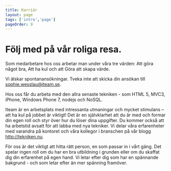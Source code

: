 ```yaml
---
title: Karriär
layout: page
tags: ['intro','page']
pageOrder: 9
---
```


Följ med på vår roliga resa.
====

Som medarbetare hos oss arbetar man under våra tre värden: Att göra något bra, Att ha kul och att Göra att skapa värde.

Vi älskar spontanansökningar. Tveka inte att skicka din ansökan till sophie.wesslau@iteam.se.

Hos oss får du arbeta med den allra senaste tekniken - som HTML 5, MVC3, iPhone, Windows Phone 7, nodejs och NoSQL.

Iteam är en arbetsplats med intressanta utmaningar och mycket stimulans – att ha kul på jobbet är viktigt! Det är en självklarhet att du är med och formar din egen roll och styr över hur du löser dina uppgifter. Du kommer också att ha arbetstid avsatt för att labba med nya tekniker. Vi delar våra erfarenheter med varandra på kontoret och våra kollegor i branschen på vår blogg http://tekniken.nu.

För oss är det viktigt att hitta rätt person, en som passar in i vårt gäng. Det spelar ingen roll om du har en bra utbildning i grunden eller om du skaffat dig din erfarenhet på egen hand. Vi letar efter dig som har en spännande bakgrund - och som letar efter än mer spänning framöver.